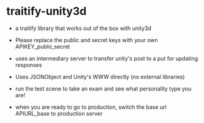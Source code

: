 traitify-unity3d
================

- a traitify library that works out of the box with unity3d

- Please replace the public and secret keys with your own APIKEY_public,secret
- uses an intermediary server to transfer unity's post to a put for updating responses
- Uses JSONObject and Unity's WWW directly (no external libraries)
- run the test scene to take an exam and see what personality type you are!

- when you are ready to go to production, switch the base url APIURL_base to production server
